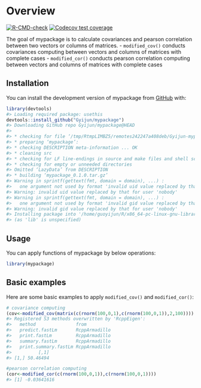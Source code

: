 
<!-- README.md is generated from README.Rmd. Please edit that file -->

# Overview

<!-- badges: start -->

[![R-CMD-check](https://github.com/Gyijun/mypackage/actions/workflows/R-CMD-check.yaml/badge.svg)](https://github.com/Gyijun/mypackage/actions/workflows/R-CMD-check.yaml)
[![Codecov test
coverage](https://codecov.io/gh/Gyijun/mypackage/branch/master/graph/badge.svg)](https://app.codecov.io/gh/Gyijun/mypackage?branch=master)
<!-- badges: end -->

The goal of mypackage is to calculate covariances and pearson
correlation between two vectors or columns of matrices. -
`modified_cov()` conducts covariances computing between vectors and
columns of matrices with complete cases - `modified_cor()` conducts
pearson correlation computing between vectors and columns of matrices
with complete cases

## Installation

You can install the development version of mypackage from
[GitHub](https://github.com/) with:

``` r
library(devtools)
#> Loading required package: usethis
devtools::install_github("Gyijun/mypackage")
#> Downloading GitHub repo Gyijun/mypackage@HEAD
#> 
#> * checking for file ‘/tmp/RtmpLIMBZ5/remotes242247a408deb/Gyijun-mypackage-905d5e9/DESCRIPTION’ ... OK
#> * preparing ‘mypackage’:
#> * checking DESCRIPTION meta-information ... OK
#> * cleaning src
#> * checking for LF line-endings in source and make files and shell scripts
#> * checking for empty or unneeded directories
#> Omitted ‘LazyData’ from DESCRIPTION
#> * building ‘mypackage_0.1.0.tar.gz’
#> Warning in sprintf(gettext(fmt, domain = domain), ...) :
#>   one argument not used by format 'invalid uid value replaced by that for user 'nobody''
#> Warning: invalid uid value replaced by that for user 'nobody'
#> Warning in sprintf(gettext(fmt, domain = domain), ...) :
#>   one argument not used by format 'invalid gid value replaced by that for user 'nobody''
#> Warning: invalid gid value replaced by that for user 'nobody'
#> Installing package into '/home/guoyijun/R/x86_64-pc-linux-gnu-library/4.1'
#> (as 'lib' is unspecified)
```

## Usage

You can apply functions of mypackage by below operations:

``` r
library(mypackage)
```

## Basic examples

Here are some basic examples to apply `modified_cov()` and
`modified_cor()`:

``` r
# covariance computing
(cov<-modified_cov(matrix(c(rnorm(100,0,1),c(rnorm(100,0,1)),2,100))))
#> Registered S3 methods overwritten by 'RcppEigen':
#>   method               from         
#>   predict.fastLm       RcppArmadillo
#>   print.fastLm         RcppArmadillo
#>   summary.fastLm       RcppArmadillo
#>   print.summary.fastLm RcppArmadillo
#>          [,1]
#> [1,] 50.46494

#pearson correlation computing
(cor<-modified_cor(c(rnorm(100,0,1)),c(rnorm(100,0,1))))
#> [1] -0.03641616
```

